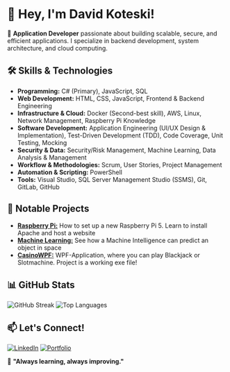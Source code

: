 # 👋 Hey, I'm David Koteski! 

🚀 **Application Developer** passionate about building scalable, secure, and efficient applications. I specialize in backend development, system architecture, and cloud computing. 

## 🛠️ Skills & Technologies
- **Programming:** C# (Primary), JavaScript, SQL
- **Web Development:** HTML, CSS, JavaScript, Frontend & Backend Engineering 
- **Infrastructure & Cloud:** Docker (Second-best skill), AWS, Linux, Network Management, Raspberry Pi Knowledge
- **Software Development:** Application Engineering (UI/UX Design & Implementation), Test-Driven Development (TDD), Code Coverage, Unit Testing, Mocking
- **Security & Data:** Security/Risk Management, Machine Learning, Data Analysis & Management
- **Workflow & Methodologies:** Scrum, User Stories, Project Management
- **Automation & Scripting:** PowerShell
- **Tools:** Visual Studio, SQL Server Management Studio (SSMS), Git, GitLab, GitHub 

## 🌟 Notable Projects
- [**Raspberry Pi:**](https://github.com/seakyy/Raspberry-Pi) How to set up a new Raspberry Pi 5. Learn to install Apache and host a website
- [**Machine Learning:**](https://github.com/seakyy/Machine-Learning) See how a Machine Intelligence can predict an object in space
- [**CasinoWPF:**](https://github.com/seakyy/CasinoWPF) WPF-Application, where you can play Blackjack or Slotmachine. Project is a working exe file!

## 📊 GitHub Stats
![GitHub Streak](https://streak-stats.demolab.com?user=seakyy&theme=github-dark-blue)
![Top Languages](https://github-readme-stats.vercel.app/api/top-langs/?username=seakyy&layout=compact)

## 📫 Let's Connect!
[![LinkedIn](https://img.shields.io/badge/LinkedIn-%230077B5.svg?style=flat&logo=linkedin&logoColor=white)](https://www.linkedin.com/in/david-koteski-22534128b/)
[![Portfolio](https://img.shields.io/badge/Portfolio-%231572B6.svg?style=flat&logo=Firefox&logoColor=white)](https://seakyy.github.io/)

🎯 **"Always learning, always improving."**

